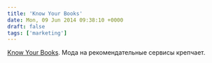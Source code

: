 ```yaml
---
title: 'Know Your Books'
date: Mon, 09 Jun 2014 09:38:10 +0000
draft: false
tags: ['marketing']
---
```


[Know Your Books](http://yourbooks.me/start). Мода на рекомендательные сервисы крепчает.